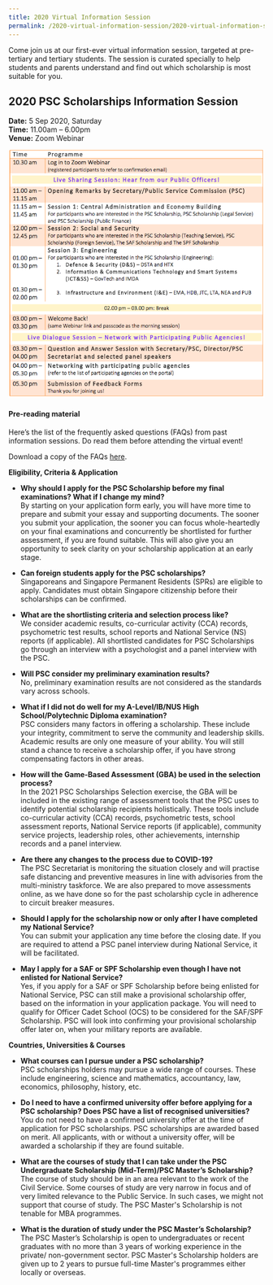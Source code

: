 ```yaml
---
title: 2020 Virtual Information Session
permalink: /2020-virtual-information-session/2020-virtual-information-session/
---
```

Come join us at our first-ever virtual information session, targeted at pre-tertiary and tertiary students. The session is curated specially to help students and parents understand and find out which scholarship is most suitable for you.

2020 PSC Scholarships Information Session
---
**Date:** 5 Sep 2020, Saturday\
**Time:** 11.00am – 6.00pm\
**Venue:** Zoom Webinar 

![programme table](/images/prog-table.png)

#### **Pre-reading material**
Here’s the list of the frequently asked questions (FAQs) from past information sessions. Do read them before attending the virtual event! 

Download a copy of the FAQs [here](/images/e-info-session-FAQs.pdf).

**Eligibility, Criteria & Application**

* **Why should I apply for the PSC Scholarship before my final examinations? What if I change my mind?**\
  By starting on your application form early, you will have more time to prepare and submit your essay and supporting documents. The sooner you submit your application, the sooner you can focus whole-heartedly on your final examinations and concurrently be shortlisted for further assessment, if you are found suitable. This will also give you an opportunity to seek clarity on your scholarship application at an early stage. 


* **Can foreign students apply for the PSC scholarships?**\
  Singaporeans and Singapore Permanent Residents (SPRs) are eligible to apply. Candidates must obtain Singapore citizenship before their scholarships can be confirmed.


* **What are the shortlisting criteria and selection process like?**\
  We consider academic results, co-curricular activity (CCA) records, psychometric test results, school reports and National Service (NS) reports (if applicable). All shortlisted candidates for PSC Scholarships go through an interview with a psychologist and a panel interview with the PSC.


* **Will PSC consider my preliminary examination results?**\
  No, preliminary examination results are not considered as the standards vary across schools.


* **What if I did not do well for my A-Level/IB/NUS High School/Polytechnic Diploma examination?**\
  PSC considers many factors in offering a scholarship. These include your integrity, commitment to serve the community and leadership skills. Academic results are only one measure of your ability. You will still stand a chance to receive a scholarship offer, if you have strong compensating factors in other areas.


* **How will the Game-Based Assessment (GBA) be used in the selection process?**\
  In the 2021 PSC Scholarships Selection exercise, the GBA will be included in the existing range of assessment tools that the PSC uses to identify potential scholarship recipients holistically. These tools include co-curricular activity (CCA) records, psychometric tests, school assessment reports, National Service reports (if applicable), community service projects, leadership roles, other achievements, internship records and a panel interview.


* **Are there any changes to the process due to COVID-19?**\
  The PSC Secretariat is monitoring the situation closely and will practise safe distancing and preventive measures in line with advisories from the multi-ministry taskforce. We are also prepared to move assessments online, as we have done so for the past scholarship cycle in adherence to circuit breaker measures. 


* **Should I apply for the scholarship now or only after I have completed my National Service?**\
  You can submit your application any time before the closing date. If you are required to attend a PSC panel interview during National Service, it will be facilitated.


* **May I apply for a SAF or SPF Scholarship even though I have not enlisted for National Service?**\
  Yes, if you apply for a SAF or SPF Scholarship before being enlisted for National Service, PSC can still make a provisional scholarship offer, based on the information in your application package. You will need to qualify for Officer Cadet School (OCS) to be considered for the SAF/SPF Scholarship. PSC will look into confirming your provisional scholarship offer later on, when your military reports are available.


**Countries, Universities & Courses**

* **What courses can I pursue under a PSC scholarship?**\
  PSC scholarships holders may pursue a wide range of courses. These include engineering, science and mathematics, accountancy, law, economics, philosophy, history, etc.


* **Do I need to have a confirmed university offer before applying for a PSC scholarship? Does PSC have a list of recognised universities?**\
  You do not need to have a confirmed university offer at the time of application for PSC scholarships. PSC scholarships are awarded based on merit. All applicants, with or without a university offer, will be awarded a scholarship if they are found suitable.


* **What are the courses of study that I can take under the PSC Undergraduate Scholarship (Mid-Term)/PSC Master’s Scholarship?**\
  The course of study should be in an area relevant to the work of the Civil Service. Some courses of study are very narrow in focus and of very limited relevance to the Public Service. In such cases, we might not support that course of study. The PSC Master's Scholarship is not tenable for MBA programmes.


* **What is the duration of study under the PSC Master’s Scholarship?**\
  The PSC Master’s Scholarship is open to undergraduates or recent graduates with no more than 3 years of working experience in the private/ non-government sector. PSC Master's Scholarship holders are given up to 2 years to pursue full-time Master's programmes either locally or overseas. 
